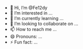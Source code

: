 - 👋 Hi, I’m @Fe12dy
- 👀 I’m interested in ...
- 🌱 I’m currently learning ...
- 💞️ I’m looking to collaborate on ...
- 📫 How to reach me ...
- 😄 Pronouns: ...
- ⚡ Fun fact: ...

<!---
Fe12dy/Fe12dy is a ✨ special ✨ repository because its `README.md` (this file) appears on your GitHub profile.
You can click the Preview link to take a look at your changes.
--->
